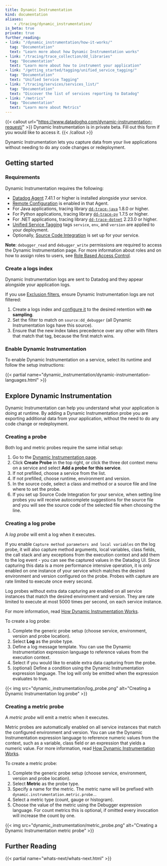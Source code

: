 ```yaml
---
title: Dynamic Instrumentation
kind: documentation
aliases:
    - /tracing/dynamic_instrumentation/
is_beta: true
private: true
further_reading:
- link: "/dynamic_instrumentation/how-it-works/"
  tag: "Documentation"
  text: "Learn more about how Dynamic Instrumentation works"
- link: "/tracing/trace_collection/dd_libraries"
  tag: "Documentation"
  text: "Learn more about how to instrument your application"
- link: "/getting_started/tagging/unified_service_tagging/"
  tag: "Documentation"
  text: "Unified Service Tagging"
- link: "/tracing/services/services_list/"
  tag: "Documentation"
  text: "Discover the list of services reporting to Datadog"
- link: "/metrics"
  tag: "Documentation"
  text: "Learn more about Metrics"
---
```


{{< callout url="https://www.datadoghq.com/dynamic-instrumentation-request/" >}}
  Dynamic Instrumentation is in private beta. Fill out this form if you would like to
  access it.
{{< /callout >}}

Dynamic Instrumentation lets you capture data from your live applications without needing to do any code changes or redeployment.

## Getting started

### Requirements
Dynamic Instrumentation requires the following:

- [Datadog Agent][1] 7.41.1 or higher is installed alongside your service.
- [Remote Configuration][2] is enabled in that Agent.
- For Java applications, tracing library [`dd-trace-java`][3] 1.8.0 or higher.
- For Python applications, tracing library [`dd-trace-py`][4] 1.7.5 or higher.
- For .NET applications, tracing library [`dd-trace-dotnet`][5] 2.23.0 or higher.
- [Unified Service Tagging][6] tags `service`, `env`, and `version` are applied to your deployment.
- Optionally, [Source Code Integration][7] is set up for your service.

**Note**: `debugger_read` and `debugger_write` permissions are required to access the Dynamic Instrumentation page. For more information about roles and on how to assign roles to users, see [Role Based Access Control][8].

### Create a logs index

Dynamic Instrumentation logs are sent to Datadog and they appear alongside your application logs.

If you use [Exclusion filters][9], ensure Dynamic Instrumentation logs are not filtered:

1. Create a logs index and [configure it][10] to the desired retention with **no sampling**.
2. Set the filter to match on `source:dd_debugger` (all Dynamic Instrumentation logs have this source).
3. Ensure that the new index takes precedence over any other with filters that match that tag, because the first match wins.

### Enable Dynamic Instrumentation

To enable Dynamic Instrumentation on a service, select its runtime and follow the setup instructions:

{{< partial name="dynamic_instrumentation/dynamic-instrumentation-languages.html" >}}

## Explore Dynamic Instrumentation

Dynamic Instrumentation can help you understand what your application is doing at runtime. By adding a Dynamic Instrumentation probe you are exporting additional data from your application, without the need to do any code change or redeployment.

### Creating a probe

Both log and metric probes require the same initial setup:

1. Go to the [Dynamic Instrumentation page][12].
1. Click **Create Probe** in the top right, or click the three dot context menu on a service and select **Add a probe for this service**.
1. If not prefilled, choose a service from the list.
1. If not prefilled, choose runtime, environment and version.
1. In the source code, select a class and method or a source file and line where to set the probe.
  1. If you set up Source Code Integration for your service, when setting line probes you will receive autocomplete suggestions for the source file and you will see the source code of the selected file when choosing the line.

### Creating a log probe

A *log probe* will emit a log when it executes.

If you enable `Capture method parameters and local variables` on the log probe, it will also capture method arguments, local variables, class fields, the call stack and any exceptions from the execution context and add them to the log event - you can see the captured values in the Datadog UI. Since capturing this data is a more performance intensive operation, it is only enabled on one instance of your service which matches the desired environment and version configured on the probe. Probes with capture are rate limited to execute once every second.

Log probes without extra data capturing are enabled on all service instances that match the desired environment and version. They are rate limited to execute at most 5000 times per second, on each service instance.

For more information, read [How Dynamic Instrumentation Works][11].

To create a log probe:

1. Complete the generic probe setup (choose service, environment, version and probe location).
1. Select **Log** as the probe type.
1. Define a log message template. You can use the Dynamic Instrumentation expression language to reference values from the execution context.
1. Select if you would like to enable extra data capturing from the probe.
1. (optional) Define a condition using the Dynamic Instrumentation expression language. The log will only be emitted when the expression evaluates to true.

{{< img src="dynamic_instrumentation/log_probe.png" alt="Creating a Dynamic Instrumentation log probe" >}}

### Creating a metric probe

A *metric probe* will emit a metric when it executes.

Metric probes are automatically enabled on all service instances that match the configured environment and version.
You can use the Dynamic Instrumentation expression language to reference numeric values from the context, such as a variable, class field or an expression that yields a numeric value.
For more information, read [How Dynamic Instrumentation Works][11].

To create a metric probe:

1. Complete the generic probe setup (choose service, environment, version and probe location).
1. Select **Metric** as the probe type.
1. Specify a name for the metric. The metric name will be prefixed with `dynamic.instrumentation.metric.probe.`.
1. Select a metric type (count, gauge or histogram).
1. Choose the value of the metric using the Debugger expression language. For count metrics this is optional, if omitted every invocation will increase the count by one.

{{< img src="dynamic_instrumentation/metric_probe.png" alt="Creating a Dynamic Instrumentation metric probe" >}}

## Further Reading

{{< partial name="whats-next/whats-next.html" >}}

[1]: /agent/
[2]: /agent/guide/how_remote_config_works/
[3]: https://github.com/DataDog/dd-trace-java
[4]: https://github.com/DataDog/dd-trace-py
[5]: https://github.com/DataDog/dd-trace-dotnet
[6]: /getting_started/tagging/unified_service_tagging/
[7]: /integrations/guide/source-code-integration/
[8]: /account_management/rbac/permissions#apm
[9]: /logs/log_configuration/indexes/#exclusion-filters
[10]: /logs/log_configuration/indexes/#add-indexes
[11]: /dynamic_instrumentation/how-it-works/
[12]: https://app.datadoghq.com/dynamic-instrumentation
